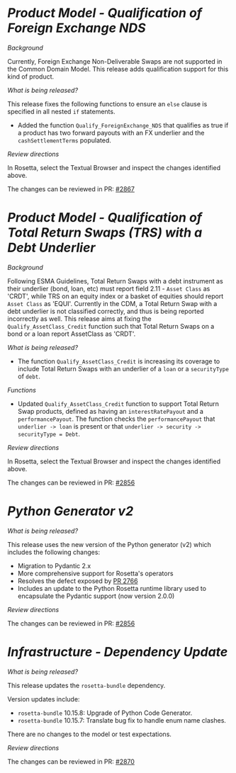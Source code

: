 # _Product Model - Qualification of Foreign Exchange NDS_

_Background_

Currently, Foreign Exchange Non-Deliverable Swaps are not supported in the Common Domain Model. This release adds qualification support for this kind of product.

_What is being released?_

This release fixes the following functions to ensure an `else` clause is specified in all nested `if` statements.

- Added the function `Qualify_ForeignExchange_NDS` that qualifies as true if a product has two forward payouts with an FX underlier and the `cashSettlementTerms` populated.

_Review directions_

In Rosetta, select the Textual Browser and inspect the changes identified above.

The changes can be reviewed in  PR: [#2867](https://github.com/finos/common-domain-model/pull/2867)

# _Product Model - Qualification of Total Return Swaps (TRS) with a Debt Underlier_

_Background_

Following ESMA Guidelines, Total Return Swaps with a debt instrument as their underlier (bond, loan, etc) must report field 2.11 - `Asset Class` as 'CRDT', while TRS on an equity index or a basket of equities should report `Asset Class` as 'EQUI'. Currently in the CDM, a Total Return Swap with a debt underlier is not classified correctly, and thus is being reported incorrectly as well. This release aims at fixing the `Qualify_AssetClass_Credit` function such that Total Return Swaps on a bond or a loan report AssetClass as 'CRDT'.

_What is being released?_

- The function `Qualify_AssetClass_Credit` is increasing its coverage to include Total Return Swaps with an underlier of a `loan` or a `securityType` of `debt`.

_Functions_

- Updated `Qualify_AssetClass_Credit` function to support Total Return Swap products, defined as having an `interestRatePayout` and a `performancePayout`. The function checks the `performancePayout` that `underlier -> loan` is present or that `underlier -> security -> securityType = Debt`.

_Review directions_

In Rosetta, select the Textual Browser and inspect the changes identified above.

The changes can be reviewed in  PR: [#2856](https://github.com/finos/common-domain-model/pull/2856)

# _Python Generator v2_

_What is being released?_

This release uses the new version of the Python generator (v2) which includes the following changes:

- Migration to Pydantic 2.x
- More comprehensive support for Rosetta's operators
- Resolves the defect exposed by [PR 2766](https://github.com/finos/common-domain-model/pull/2766)
- Includes an update to the Python Rosetta runtime library used to encapsulate the Pydantic support (now version 2.0.0)

_Review directions_

The changes can be reviewed in PR: [#2856](https://github.com/finos/common-domain-model/pull/2856)

# _Infrastructure - Dependency Update_

_What is being released?_

This release updates the `rosetta-bundle` dependency.

Version updates include:

- `rosetta-bundle` 10.15.8: Upgrade of Python Code Generator.
- `rosetta-bundle` 10.15.7: Translate bug fix to handle enum name clashes.

There are no changes to the model or test expectations.

_Review directions_

The changes can be reviewed in PR: [#2870](https://github.com/finos/common-domain-model/pull/2870)
